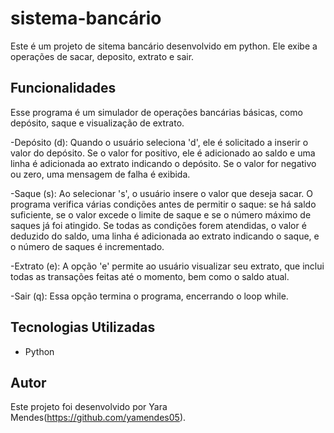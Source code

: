 # sistema-bancário

Este é um projeto de sitema bancário  desenvolvido em python. Ele exibe a operações de sacar, deposito, extrato e sair.


## Funcionalidades

Esse programa é um simulador de operações bancárias básicas, como depósito, saque e visualização de extrato.

-Depósito (d): Quando o usuário seleciona 'd', ele é solicitado a inserir o valor do depósito. Se o valor for positivo, ele é adicionado ao saldo e uma linha é adicionada ao extrato indicando o depósito. Se o valor for negativo ou zero, uma mensagem de falha é exibida.

-Saque (s): Ao selecionar 's', o usuário insere o valor que deseja sacar. O programa verifica várias condições antes de permitir o saque: se há saldo suficiente, se o valor excede o limite de saque e se o número máximo de saques já foi atingido. Se todas as condições forem atendidas, o valor é deduzido do saldo, uma linha é adicionada ao extrato indicando o saque, e o número de saques é incrementado.

-Extrato (e): A opção 'e' permite ao usuário visualizar seu extrato, que inclui todas as transações feitas até o momento, bem como o saldo atual.

-Sair (q): Essa opção termina o programa, encerrando o loop while.

## Tecnologias Utilizadas

- Python

## Autor

Este projeto foi desenvolvido por Yara Mendes(https://github.com/yamendes05).


